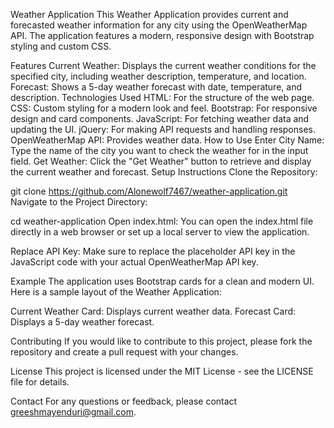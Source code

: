 Weather Application
This Weather Application provides current and forecasted weather information for any city using the OpenWeatherMap API. The application features a modern, responsive design with Bootstrap styling and custom CSS.

Features
Current Weather: Displays the current weather conditions for the specified city, including weather description, temperature, and location.
Forecast: Shows a 5-day weather forecast with date, temperature, and description.
Technologies Used
HTML: For the structure of the web page.
CSS: Custom styling for a modern look and feel.
Bootstrap: For responsive design and card components.
JavaScript: For fetching weather data and updating the UI.
jQuery: For making API requests and handling responses.
OpenWeatherMap API: Provides weather data.
How to Use
Enter City Name: Type the name of the city you want to check the weather for in the input field.
Get Weather: Click the "Get Weather" button to retrieve and display the current weather and forecast.
Setup Instructions
Clone the Repository:

git clone https://github.com/Alonewolf7467/weather-application.git
Navigate to the Project Directory:

cd weather-application
Open index.html: You can open the index.html file directly in a web browser or set up a local server to view the application.

Replace API Key: Make sure to replace the placeholder API key in the JavaScript code with your actual OpenWeatherMap API key.

Example
The application uses Bootstrap cards for a clean and modern UI. Here is a sample layout of the Weather Application:

Current Weather Card: Displays current weather data.
Forecast Card: Displays a 5-day weather forecast.

Contributing
If you would like to contribute to this project, please fork the repository and create a pull request with your changes.

License
This project is licensed under the MIT License - see the LICENSE file for details.

Contact
For any questions or feedback, please contact greeshmayenduri@gmail.com.
